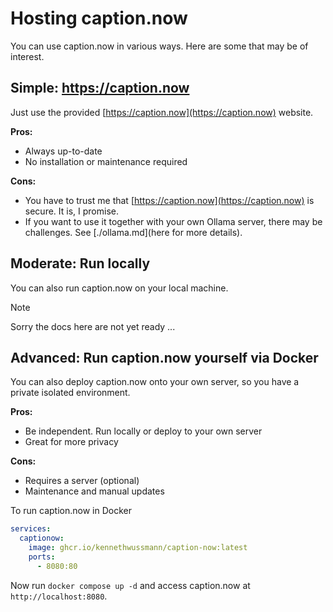# Hosting caption.now

You can use caption.now in various ways. Here are some that may be of interest.

## Simple: https://caption.now

Just use the provided [https://caption.now](https://caption.now) website.

**Pros:**

- Always up-to-date
- No installation or maintenance required

**Cons:**

- You have to trust me that [https://caption.now](https://caption.now) is secure. It is, I promise.
- If you want to use it together with your own Ollama server, there may be challenges. See [./ollama.md](here for more details).

## Moderate: Run locally

You can also run caption.now on your local machine.

> [!NOTE]  
> Sorry the docs here are not yet ready ...

## Advanced: Run caption.now yourself via Docker

You can also deploy caption.now onto your own server, so you have a private isolated environment.

**Pros:**

- Be independent. Run locally or deploy to your own server
- Great for more privacy

**Cons:**

- Requires a server (optional)
- Maintenance and manual updates

To run caption.now in Docker

```YAML
services:
  captionow:
    image: ghcr.io/kennethwussmann/caption-now:latest
    ports:
      - 8080:80
```

Now run `docker compose up -d` and access caption.now at `http://localhost:8080`.
